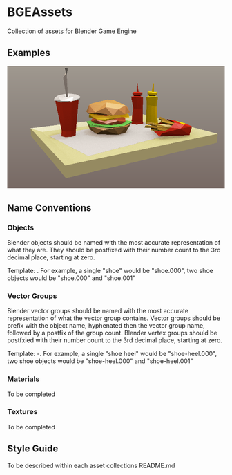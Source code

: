 # BGEAssets
Collection of assets for Blender Game Engine

## Examples

![Carnival Collection](./preview.png?raw=true)


## Name Conventions
### Objects
Blender objects should be named with the most accurate representation of what they are.
They should be postfixed with their number count to the 3rd decimal place, starting at zero.

Template: <object name>.<count>
For example, a single "shoe" would be "shoe.000", two shoe objects would be "shoe.000" and "shoe.001"

### Vector Groups
Blender vector groups should be named with the most accurate representation of what the vector group contains.
Vector groups should be prefix with the object name, hyphenated then the vector group name, followed by a postfix of the group count.
Blender vertex groups should be postfxied with their number count to the 3rd decimal place, starting at zero.

Template: <object name>-<vector-group>.<count>
For example, a single "shoe heel" would be "shoe-heel.000", two shoe objects would be "shoe-heel.000" and "shoe-heel.001"

### Materials
To be completed
### Textures
To be completed


## Style Guide
To be described within each asset collections README.md
